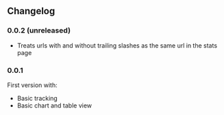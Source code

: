 ## Changelog

### 0.0.2 (unreleased)

* Treats urls with and without trailing slashes as the same url in the stats page


### 0.0.1

First version with:

 * Basic tracking
 * Basic chart and table view
